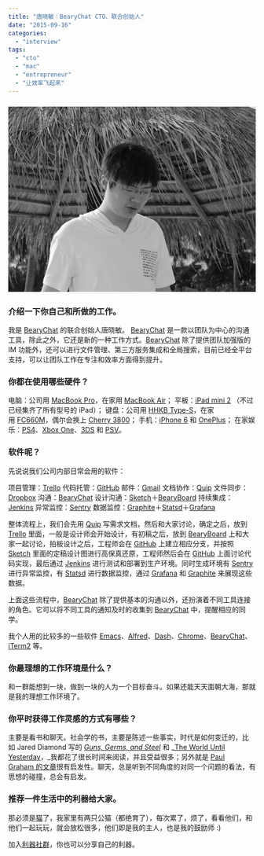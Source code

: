 ```yaml
---
title: "唐晓敏｜BearyChat CTO、联合创始人"
date: "2015-09-16"
categories: 
  - "interview"
tags: 
  - "cto"
  - "mac"
  - "entrepreneur"
  - "让效率飞起来"
---
```


### ![tangxm](/images/tangxm.jpg)

### 介绍一下你自己和所做的工作。

我是 [BearyChat](https://bearychat.com/) 的联合创始人唐晓敏。 [BearyChat](https://bearychat.com/) 是一款以团队为中心的沟通工具，除此之外，它还是新的一种工作方式。[BearyChat](https://bearychat.com/) 除了提供团队加强版的 IM 功能外，还可以进行文件管理、第三方服务集成和全局搜索，目前已经全平台支持，可以让团队工作在专注和效率方面得到提升。

### 你都在使用哪些硬件？

电脑：公司用 [MacBook Pro](https://www.apple.com/cn/macbook-pro/)，在家用 [MacBook Air](https://www.apple.com/cn/macbook-air/)； 平板：[iPad mini 2](https://www.apple.com/cn/shop/buy-ipad/ipad-mini-2) （不过已经集齐了所有型号的 iPad）； 键盘：公司用 [HHKB Type-S](https://www.amazon.com/PFU-Hacking-Keyboard-Professional2-English/dp/B008GXQWOG)，在家用 [FC660M](https://item.jd.com/1420756.html)，偶尔会换上 [Cherry 3800](https://www.amazon.cn/CHERRY-%E6%A8%B1%E6%A1%83MX-BOARD2-0%E9%BB%91%E8%89%B2%E8%8C%B6%E8%BD%B4/dp/B007RSKTXQ)； 手机：[iPhone 6](https://www.apple.com/cn/iphone-6/) 和 [OnePlus](https://www.oneplus.cn/)； 在家娱乐：[PS4](https://www.playstation.com/en-us/explore/ps4/)、[Xbox One](https://www.xbox.com/en-US/xbox-one)、[3DS](https://www.nintendo.com/3ds) 和 [PSV](https://asia.playstation.com/hk/cht/psv)。

### 软件呢？

先说说我们公司内部日常会用的软件：

项目管理：[Trello](https://trello.com) 代码托管：[GitHub](https://github.com) 邮件：[Gmail](https://mail.google.com) 文档协作：[Quip](https://quip.com/) 文件同步：[Dropbox](https://dropbox.com/) 沟通：[BearyChat](https://bearychat.com/) 设计沟通：[Sketch](https://bohemiancoding.com/sketch/)＋[BearyBoard](https://bearyboard.com/) 持续集成：[Jenkins](https://jenkins-ci.org/) 异常监控：[Sentry](https://getsentry.com/welcome/) 数据监控：[Graphite](https://graphite.wikidot.com/)＋[Statsd](https://github.com/etsy/statsd)＋[Grafana](https://grafana.org/)

整体流程上，我们会先用 [Quip](https://quip.com/) 写需求文档，然后和大家讨论，确定之后，放到 [Trello](https://trello.com) 里面，一般是设计师会开始设计，有初稿之后，放到 [BearyBoard](https://bearyboard.com/) 上和大家一起讨论，拍板设计之后，工程师会在 [GitHub](https://github.com) 上建立相应分支，并按照 [Sketch](https://bohemiancoding.com/sketch/) 里面的定稿设计图进行高保真还原，工程师然后会在 [GitHub](https://github.com) 上面讨论代码实现，最后通过 [Jenkins](https://jenkins-ci.org/) 进行测试和部署到生产环境。同时生成环境有 [Sentry](https://getsentry.com/welcome/) 进行异常监控，有 [Statsd](https://github.com/etsy/statsd) 进行数据监控，通过 [Grafana](https://grafana.org/) 和 [Graphite](https://graphite.wikidot.com/) 来展现这些数据。

上面这些流程中，[BearyChat](https://bearychat.com/) 除了提供基本的沟通以外，还扮演着不同工具连接的角色。它可以将不同工具的通知及时的收集到 [BearyChat](https://bearychat.com/) 中，提醒相应的同学。

我个人用的比较多的一些软件 [Emacs](https://www.gnu.org/software/emacs/)、[Alfred](https://www.alfredapp.com/)、[Dash](https://kapeli.com/dash)、[Chrome](https://www.google.com/chrome/)、[BearyChat](https://bearychat.com/)、[iTerm2](https://www.iterm2.com/) 等。

### 你最理想的工作环境是什么？

和一群能想到一块，做到一块的人为一个目标奋斗。如果还能天天面朝大海，那就是我的理想工作环境了。

### 你平时获得工作灵感的方式有哪些？

主要是看书和聊天。社会学的书，主要是陈述一些事实，时代是如何变迁的，比如 Jared Diamond 写的 _[Guns, Germs, and Steel](https://en.wikipedia.org/wiki/Guns,_Germs,_and_Steel)_ 和 _[The World Until Yesterday](https://en.wikipedia.org/wiki/The_World_Until_Yesterday)，_我都花了很长时间来阅读，并且受益很多；另外就是 [Paul Graham 的文章](https://www.paulgraham.com/articles.html)很有启发性。聊天，总是听到不同角度的对同一个问题的看法，有思想的碰撞，总会有启发。

### 推荐一件生活中的利器给大家。

那必须是[猫](https://luckycats.org.cn/)了，我家里有两只公猫（都绝育了），每次累了，烦了，看看他们，和他们一起玩玩，就会放松很多，他们即是我的主人，也是我的鼓励师 :)

加入[利器社群](https://liqi.io/community/)，你也可以分享自己的利器。
